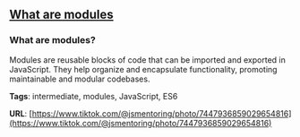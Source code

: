 ## [What are modules](#what-are-modules)

### What are modules?

Modules are reusable blocks of code that can be imported and exported in JavaScript. They help organize and encapsulate functionality, promoting maintainable and modular codebases.

**Tags**: intermediate, modules, JavaScript, ES6

**URL**: [https://www.tiktok.com/@jsmentoring/photo/7447936859029654816](https://www.tiktok.com/@jsmentoring/photo/7447936859029654816)
